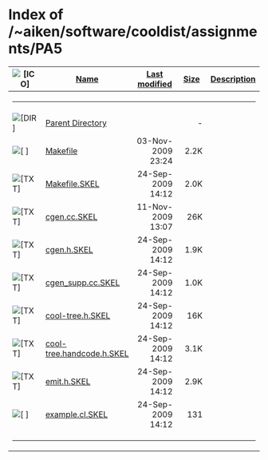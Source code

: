 # Index of /~aiken/software/cooldist/assignments/PA5

<table>
<colgroup>
<col style="width: 20%" />
<col style="width: 20%" />
<col style="width: 20%" />
<col style="width: 20%" />
<col style="width: 20%" />
</colgroup>
<thead>
<tr>
<th><img src="/icons/blank.gif" alt="[ICO]" /></th>
<th><a href="?C=N;O=D">Name</a></th>
<th><a href="?C=M;O=A">Last modified</a></th>
<th><a href="?C=S;O=A">Size</a></th>
<th><a href="?C=D;O=A">Description</a></th>
</tr>
</thead>
<tbody>
<tr>
<th colspan="5"><hr /></th>
</tr>
&#10;<tr>
<td data-valign="top"><img src="/icons/back.gif" alt="[DIR]" /></td>
<td><a href="/~aiken/software/cooldist/assignments/">Parent
Directory</a></td>
<td> </td>
<td style="text-align: right;">-</td>
<td> </td>
</tr>
<tr>
<td data-valign="top"><img src="/icons/unknown.gif" alt="[ ]" /></td>
<td><a href="Makefile">Makefile</a></td>
<td style="text-align: right;">03-Nov-2009 23:24</td>
<td style="text-align: right;">2.2K</td>
<td> </td>
</tr>
<tr>
<td data-valign="top"><img src="/icons/text.gif" alt="[TXT]" /></td>
<td><a href="Makefile.SKEL">Makefile.SKEL</a></td>
<td style="text-align: right;">24-Sep-2009 14:12</td>
<td style="text-align: right;">2.0K</td>
<td> </td>
</tr>
<tr>
<td data-valign="top"><img src="/icons/text.gif" alt="[TXT]" /></td>
<td><a href="cgen.cc.SKEL">cgen.cc.SKEL</a></td>
<td style="text-align: right;">11-Nov-2009 13:07</td>
<td style="text-align: right;">26K</td>
<td> </td>
</tr>
<tr>
<td data-valign="top"><img src="/icons/text.gif" alt="[TXT]" /></td>
<td><a href="cgen.h.SKEL">cgen.h.SKEL</a></td>
<td style="text-align: right;">24-Sep-2009 14:12</td>
<td style="text-align: right;">1.9K</td>
<td> </td>
</tr>
<tr>
<td data-valign="top"><img src="/icons/text.gif" alt="[TXT]" /></td>
<td><a href="cgen_supp.cc.SKEL">cgen_supp.cc.SKEL</a></td>
<td style="text-align: right;">24-Sep-2009 14:12</td>
<td style="text-align: right;">1.0K</td>
<td> </td>
</tr>
<tr>
<td data-valign="top"><img src="/icons/text.gif" alt="[TXT]" /></td>
<td><a href="cool-tree.h.SKEL">cool-tree.h.SKEL</a></td>
<td style="text-align: right;">24-Sep-2009 14:12</td>
<td style="text-align: right;">16K</td>
<td> </td>
</tr>
<tr>
<td data-valign="top"><img src="/icons/text.gif" alt="[TXT]" /></td>
<td><a
href="cool-tree.handcode.h.SKEL">cool-tree.handcode.h.SKEL</a></td>
<td style="text-align: right;">24-Sep-2009 14:12</td>
<td style="text-align: right;">3.1K</td>
<td> </td>
</tr>
<tr>
<td data-valign="top"><img src="/icons/text.gif" alt="[TXT]" /></td>
<td><a href="emit.h.SKEL">emit.h.SKEL</a></td>
<td style="text-align: right;">24-Sep-2009 14:12</td>
<td style="text-align: right;">2.9K</td>
<td> </td>
</tr>
<tr>
<td data-valign="top"><img src="/icons/unknown.gif" alt="[ ]" /></td>
<td><a href="example.cl.SKEL">example.cl.SKEL</a></td>
<td style="text-align: right;">24-Sep-2009 14:12</td>
<td style="text-align: right;">131</td>
<td> </td>
</tr>
<tr>
<td colspan="5"><hr /></td>
</tr>
</tbody>
</table>
